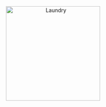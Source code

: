 <div align="center">
	<img height="250em" src="https://raw.githubusercontent.com/FabianHMzz/Laundry/4f245cb40df998df662806d1168597ae0a1e3b9c/public/svg/MCL.svg" alt="Laundry" />
</div>
